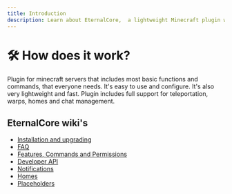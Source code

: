 ```yaml
---
title: Introduction
description: Learn about EternalCore,  a lightweight Minecraft plugin with essential features like teleportation, warps, homes, and chat management.
---
```


# 🛠️ How does it work?

Plugin for minecraft servers that includes most basic functions and commands, that everyone needs. It's easy to use and configure. It's also very lightweight and fast.
Plugin includes full support for teleportation, warps, homes and chat management.

## EternalCore wiki's

- [Installation and upgrading](/docs/eternalcore/installation)
- [FAQ](/docs/eternalcore/faq)
- [Features, Commands and Permissions](/docs/eternalcore/features)
- [Developer API](/docs/eternalcore/using-api)
- [Notifications](/docs/eternalcore/notifications)
- [Homes](/docs/eternalcore/homes)
- [Placeholders](/docs/eternalcore/placeholders)
